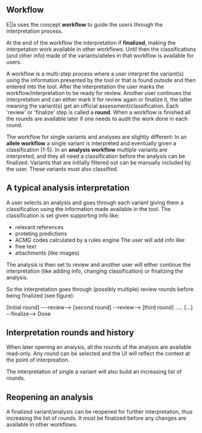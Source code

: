 ## Workflow
E||a uses the concept **workflow** to guide the users through the interpretation process.

At the end of the workflow the interpretation if **finalized**, making the interpetation work available in other workflows. Until then
the classifications (and other info) made of the variants/alleles in that workflow  is available for users.

A workflow is a multi-step process where a user interpret the variant(s) using the information presented by the tool or that is found
outside and then entered into the tool. After the interpretation the user marks the workflow/interpretation to be ready for review.
Another user continues the interpretation and can either mark it for review again or finalize it, the latter meaning the variant(s)
get an official assessment/classification. Each 'review' or 'finalize' step is called a **round**. When a workflow is finished
all the rounds are available later if one needs to audit the work done in each round. 

The workflow for single variants and analyses are slightly different:
In an **allele workflow** a single variant is interpreted and eventually given a classification (1-5).
In an **analysis workflow** multiple variants are interpreted, and they all need a classification before the analysis can be finalized.
Variants that are initially filtered out can be manually included by the user. These variants must
also classified.

## A typical analysis interpretation
 A user selects an analysis and goes through each variant giving them a classification using
  the information made available in the tool. The classification is set given supporting info like:
  - relevant references
  - proteting predictions
  - ACMG codes calculated by a rules engine
The user will add info like:
  - free text
  - attachments (like images)
 
 The analysis is then set to review and another user will either continue the interpretation
  (like adding info, changing classification) or finalizing the analysis.
  
 So the interpretation goes through (possibly multiple)  review rounds before being finalized (see figure):
 
  [Initial round] ---review--> [second round] --review--> [third round] ..... [...] --finalize--> Done
  
 
## Interpretation rounds and history
When later opening an analysis, all the rounds of the analysis are available read-only. Any round can be selected
 and the UI will reflect the context at the point of interpreation.
 
The interpretation of single a variant will also build an increasing list of rounds.
   
  
## Reopening an analysis
A finalized variant/analysis can be reopened for further interpretation, thus increasing the list of rounds. It must be finalized before
any changes are available in other workflows.


